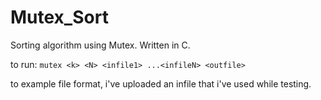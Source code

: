 # Mutex_Sort
Sorting algorithm using Mutex. Written in C.

to run: `mutex <k> <N> <infile1> ...<infileN> <outfile> `

to example file format, i've uploaded an infile that i've used while testing.
